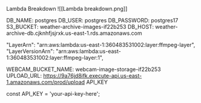 Lambda Breakdown
![[Lambda breakdown.png]]

DB_NAME: postgres
DB_USER: postgres
DB_PASSWORD: postgres17
S3_BUCKET: weather-archive-images-if22b253
DB_HOST: weather-archive-db.cjknhfjsjrxk.us-east-1.rds.amazonaws.com

"LayerArn": "arn:aws:lambda:us-east-1:360483531002:layer:ffmpeg-layer",
"LayerVersionArn": "arn:aws:lambda:us-east-1:360483531002:layer:ffmpeg-layer:1",

WEBCAM_BUCKET_NAME: webcam-image-storage-if22b253
UPLOAD_URL: https://9a76jd8ifk.execute-api.us-east-1.amazonaws.com/prod/upload
API_KEY

const API_KEY = 'your-api-key-here';

